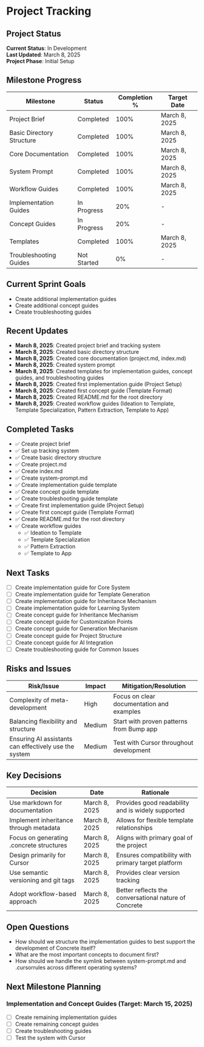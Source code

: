 # Project Tracking

## Project Status

**Current Status**: In Development  
**Last Updated**: March 8, 2025  
**Project Phase**: Initial Setup

## Milestone Progress

| Milestone | Status | Completion % | Target Date |
|-----------|--------|--------------|------------|
| Project Brief | Completed | 100% | March 8, 2025 |
| Basic Directory Structure | Completed | 100% | March 8, 2025 |
| Core Documentation | Completed | 100% | March 8, 2025 |
| System Prompt | Completed | 100% | March 8, 2025 |
| Workflow Guides | Completed | 100% | March 8, 2025 |
| Implementation Guides | In Progress | 20% | - |
| Concept Guides | In Progress | 20% | - |
| Templates | Completed | 100% | March 8, 2025 |
| Troubleshooting Guides | Not Started | 0% | - |

## Current Sprint Goals

- Create additional implementation guides
- Create additional concept guides
- Create troubleshooting guides

## Recent Updates

- **March 8, 2025**: Created project brief and tracking system
- **March 8, 2025**: Created basic directory structure
- **March 8, 2025**: Created core documentation (project.md, index.md)
- **March 8, 2025**: Created system prompt
- **March 8, 2025**: Created templates for implementation guides, concept guides, and troubleshooting guides
- **March 8, 2025**: Created first implementation guide (Project Setup)
- **March 8, 2025**: Created first concept guide (Template Format)
- **March 8, 2025**: Created README.md for the root directory
- **March 8, 2025**: Created workflow guides (Ideation to Template, Template Specialization, Pattern Extraction, Template to App)

## Completed Tasks

- ✅ Create project brief
- ✅ Set up tracking system
- ✅ Create basic directory structure
- ✅ Create project.md
- ✅ Create index.md
- ✅ Create system-prompt.md
- ✅ Create implementation guide template
- ✅ Create concept guide template
- ✅ Create troubleshooting guide template
- ✅ Create first implementation guide (Project Setup)
- ✅ Create first concept guide (Template Format)
- ✅ Create README.md for the root directory
- ✅ Create workflow guides
  - ✅ Ideation to Template
  - ✅ Template Specialization
  - ✅ Pattern Extraction
  - ✅ Template to App

## Next Tasks

- [ ] Create implementation guide for Core System
- [ ] Create implementation guide for Template Generation
- [ ] Create implementation guide for Inheritance Mechanism
- [ ] Create implementation guide for Learning System
- [ ] Create concept guide for Inheritance Mechanism
- [ ] Create concept guide for Customization Points
- [ ] Create concept guide for Generation Mechanism
- [ ] Create concept guide for Project Structure
- [ ] Create concept guide for AI Integration
- [ ] Create troubleshooting guide for Common Issues

## Risks and Issues

| Risk/Issue | Impact | Mitigation/Resolution |
|------------|--------|------------------------|
| Complexity of meta-development | High | Focus on clear documentation and examples |
| Balancing flexibility and structure | Medium | Start with proven patterns from Bump app |
| Ensuring AI assistants can effectively use the system | Medium | Test with Cursor throughout development |

## Key Decisions

| Decision | Date | Rationale |
|----------|------|-----------|
| Use markdown for documentation | March 8, 2025 | Provides good readability and is widely supported |
| Implement inheritance through metadata | March 8, 2025 | Allows for flexible template relationships |
| Focus on generating .concrete structures | March 8, 2025 | Aligns with primary goal of the project |
| Design primarily for Cursor | March 8, 2025 | Ensures compatibility with primary target platform |
| Use semantic versioning and git tags | March 8, 2025 | Provides clear version tracking |
| Adopt workflow-based approach | March 8, 2025 | Better reflects the conversational nature of Concrete |

## Open Questions

- How should we structure the implementation guides to best support the development of Concrete itself?
- What are the most important concepts to document first?
- How should we handle the symlink between system-prompt.md and .cursorrules across different operating systems?

## Next Milestone Planning

### Implementation and Concept Guides (Target: March 15, 2025)

- [ ] Create remaining implementation guides
- [ ] Create remaining concept guides
- [ ] Create troubleshooting guides
- [ ] Test the system with Cursor 